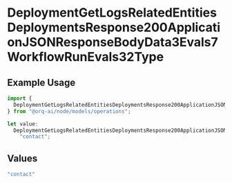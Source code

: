 # DeploymentGetLogsRelatedEntitiesDeploymentsResponse200ApplicationJSONResponseBodyData3Evals7WorkflowRunEvals32Type

## Example Usage

```typescript
import {
  DeploymentGetLogsRelatedEntitiesDeploymentsResponse200ApplicationJSONResponseBodyData3Evals7WorkflowRunEvals32Type,
} from "@orq-ai/node/models/operations";

let value:
  DeploymentGetLogsRelatedEntitiesDeploymentsResponse200ApplicationJSONResponseBodyData3Evals7WorkflowRunEvals32Type =
    "contact";
```

## Values

```typescript
"contact"
```